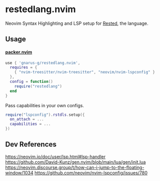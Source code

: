 # restedlang.nvim

Neovim Syntax Highlighting and LSP setup for [Rested](https://github.com/Gnarus-G/rested), the language.

## Usage

#### [packer.nvim](https://github.com/wbthomason/packer.nvim)

```lua
use { 'gnarus-g/restedlang.nvim',
  requires = {
    { "nvim-treesitter/nvim-treesitter", "neovim/nvim-lspconfig" }
  },
  config = function()
    require("restedlang")
  end
}
```

Pass capabilities in your own configs.

```lua
require("lspconfig").rstdls.setup({
  on_attach = ...
  capabilities = ...
})
```

## Dev References

https://neovim.io/doc/user/lsp.html#lsp-handler  
https://github.com/David-Kunz/gen.nvim/blob/main/lua/gen/init.lua  
https://neovim.discourse.group/t/how-can-i-jump-to-the-floating-window/1034
https://github.com/neovim/nvim-lspconfig/issues/780
